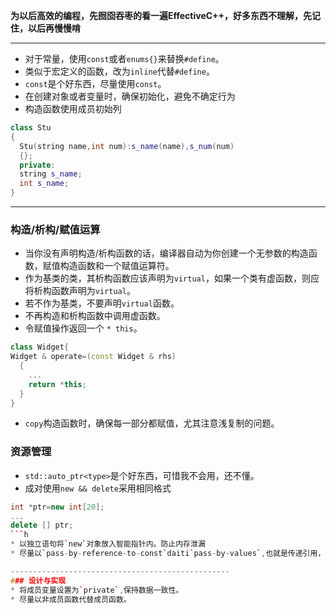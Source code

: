**为以后高效的编程，先囫囵吞枣的看一遍EffectiveC++，好多东西不理解，先记住，以后再慢慢啃**   

----------------------------------------------
* 对于常量，使用`const`或者`enums{}`来替换`#define`。
* 类似于宏定义的函数，改为`inline`代替`#define`。   
* `const`是个好东西，尽量使用`const`。   
* 在创建对象或者变量时，确保初始化，避免不确定行为
* 构造函数使用成员初始列
```C++
class Stu
{
  Stu(string name,int num):s_name(name),s_num(num)
  {};
  private:
  string s_name;
  int s_name;
}
```
----------------------------------------
### 构造/析构/赋值运算
* 当你没有声明构造/析构函数的话，编译器自动为你创建一个无参数的构造函数，赋值构造函数和一个赋值运算符。
* 作为基类的类，其析构函数应该声明为`virtual`，如果一个类有虚函数，则应将析构函数声明为`virtual`。
* 若不作为基类，不要声明`virtual`函数。 
* 不再构造和析构函数中调用虚函数。 
* 令赋值操作返回一个 `* this`。
```C++
class Widget{
Widget & operate=(const Widget & rhs)
  {
    ...
    return *this;
  }
}
```
* `copy`构造函数时，确保每一部分都赋值，尤其注意浅复制的问题。
### 资源管理
* `std::auto_ptr<type>`是个好东西，可惜我不会用，还不懂。
* 成对使用`new && delete`采用相同格式
```C++   
int *ptr=new int[20];
...
delete [] ptr;
```h
* 以独立语句将`new`对象放入智能指针内。防止内存泄漏
* 尽量以`pass-by-reference-to-const`daiti`pass-by-values`,也就是传递引用，并声明为`const`。

-------------------------------------------------
### 设计与实现
* 将成员变量设置为`private`,保持数据一致性。
* 尽量以非成员函数代替成员函数。
